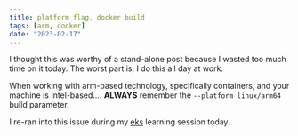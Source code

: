 ```yaml
---
title: platform flag, docker build
tags: [arm, docker]
date: "2023-02-17"
---
```


I thought this was worthy of a stand-alone post because I wasted too much time on it today. The worst part is, I do this all day at work.

When working with arm-based technology, specifically containers, and your machine is Intel-based.... **ALWAYS** remember the `--platform linux/arm64` build parameter.

I re-ran into this issue during my [eks](/posts/practice-eks-thread) learning session today.
